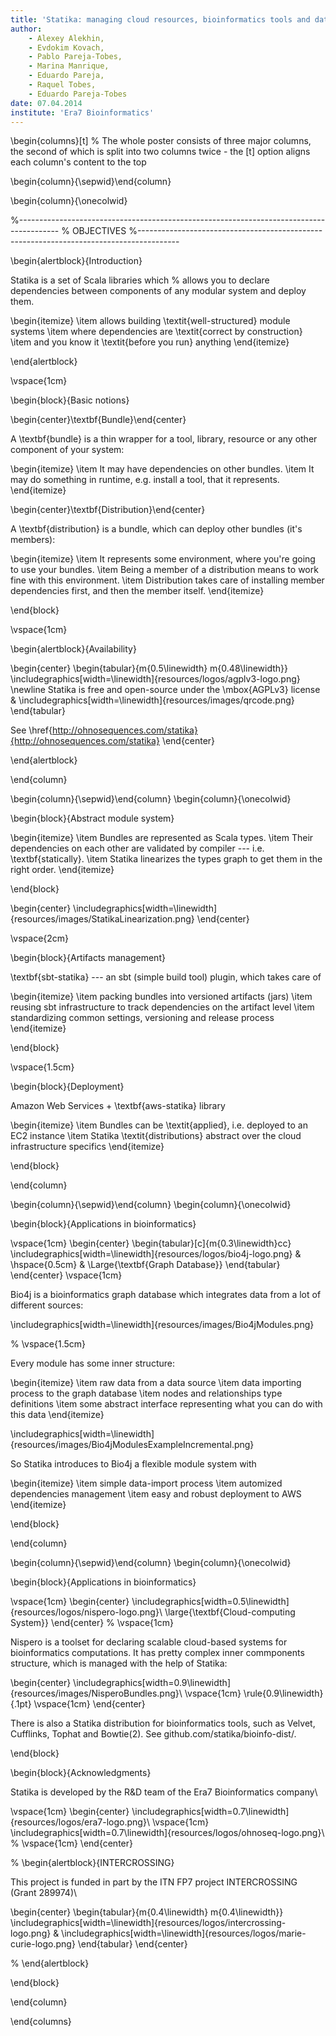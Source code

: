 ```yaml
---
title: 'Statika: managing cloud resources, bioinformatics tools and data'
author: 
    - Alexey Alekhin,
    - Evdokim Kovach,
    - Pablo Pareja-Tobes,
    - Marina Manrique,
    - Eduardo Pareja,
    - Raquel Tobes,
    - Eduardo Pareja-Tobes
date: 07.04.2014
institute: 'Era7 Bioinformatics'
---
```


\begin{columns}[t] 
% The whole poster consists of three major columns, the second of which is split into two columns twice - the [t] option aligns each column's content to the top

\begin{column}{\sepwid}\end{column}

\begin{column}{\onecolwid}

%----------------------------------------------------------------------------------------
%   OBJECTIVES
%----------------------------------------------------------------------------------------

\begin{alertblock}{Introduction}

Statika is a set of Scala libraries which % allows you to declare dependencies between components of any modular system and deploy them.

\begin{itemize}
\item allows building \textit{well-structured} module systems
\item where dependencies are \textit{correct by construction}
\item and you know it \textit{before you run} anything
\end{itemize}

\end{alertblock}

\vspace{1cm}

\begin{block}{Basic notions}

\begin{center}\textbf{Bundle}\end{center}

A \textbf{bundle} is a thin wrapper for a tool, library, resource or any other component of your system:

\begin{itemize}
\item It may have dependencies on other bundles.
\item It may do something in runtime, e.g. install a tool, that it represents.
\end{itemize}


\begin{center}\textbf{Distribution}\end{center}

A \textbf{distribution} is a bundle, which can deploy other bundles (it's members):

\begin{itemize}
\item It represents some environment, where you're going to use your bundles.
\item Being a member of a distribution means to work fine with this environment.
\item Distribution takes care of installing member dependencies first, and then the member itself.
\end{itemize}

\end{block}

\vspace{1cm}

\begin{alertblock}{Availability}

\begin{center}
\begin{tabular}{m{0.5\linewidth} m{0.48\linewidth}}
\includegraphics[width=\linewidth]{resources/logos/agplv3-logo.png} \newline Statika is free and open-source under the \mbox{AGPLv3} license & \includegraphics[width=\linewidth]{resources/images/qrcode.png} 
\end{tabular}

See \href{http://ohnosequences.com/statika}{http://ohnosequences.com/statika}
\end{center}

\end{alertblock}



\end{column}


\begin{column}{\sepwid}\end{column}
\begin{column}{\onecolwid}


\begin{block}{Abstract module system}

\begin{itemize}
\item Bundles are represented as Scala types.
\item Their dependencies on each other are validated by compiler --- i.e. \textbf{statically}.
\item Statika linearizes the types graph to get them in the right order.
\end{itemize}

\end{block}

\begin{center}
\includegraphics[width=\linewidth]{resources/images/StatikaLinearization.png}
\end{center}

\vspace{2cm}

\begin{block}{Artifacts management}

\textbf{sbt-statika} --- an sbt (simple build tool) plugin, which takes care of

\begin{itemize}
\item packing bundles into versioned artifacts (jars)
\item reusing sbt infrastructure to track dependencies on the artifact level
\item standardizing common settings, versioning and release process
\end{itemize}

\end{block}

\vspace{1.5cm}

\begin{block}{Deployment}

Amazon Web Services + \textbf{aws-statika} library

\begin{itemize}
\item Bundles can be \textit{applied}, i.e. deployed to an EC2 instance
\item Statika \textit{distributions} abstract over the cloud infrastructure specifics
\end{itemize}

\end{block}


\end{column}




\begin{column}{\sepwid}\end{column}
\begin{column}{\onecolwid}


\begin{block}{Applications in bioinformatics}

\vspace{1cm}
\begin{center}
\begin{tabular}[c]{m{0.3\linewidth}cc}
\includegraphics[width=\linewidth]{resources/logos/bio4j-logo.png} & \hspace{0.5cm} & \Large{\textbf{Graph Database}}
\end{tabular}
\end{center}
\vspace{1cm}

Bio4j is a bioinformatics graph database which integrates data from a lot of different sources:

\includegraphics[width=\linewidth]{resources/images/Bio4jModules.png}

% \vspace{1.5cm}

Every module has some inner structure:

\begin{itemize}
\item raw data from a data source
\item data importing process to the graph database
\item nodes and relationships type definitions
\item some abstract interface representing what you can do with this data
\end{itemize}

\includegraphics[width=\linewidth]{resources/images/Bio4jModulesExampleIncremental.png}

So Statika introduces to Bio4j a flexible module system with

\begin{itemize}
\item simple data-import process
\item automized dependencies management
\item easy and robust deployment to AWS
\end{itemize}

\end{block}


\end{column}

\begin{column}{\sepwid}\end{column}
\begin{column}{\onecolwid}

\begin{block}{Applications in bioinformatics}

\vspace{1cm}
\begin{center}
\includegraphics[width=0.5\linewidth]{resources/logos/nispero-logo.png}\\
\large{\textbf{Cloud-computing System}}
\end{center}
% \vspace{1cm}

Nispero is a toolset for declaring scalable cloud-based systems for bioinformatics computations. It has pretty complex inner commponents structure, which is managed with the help of Statika:

\begin{center}
\includegraphics[width=0.9\linewidth]{resources/images/NisperoBundles.png}\\
\vspace{1cm}
\rule{0.9\linewidth}{.1pt}
\vspace{1cm}
\end{center}


There is also a Statika distribution for bioinformatics tools, such as Velvet, Cufflinks, Tophat and Bowtie(2). See github.com/statika/bioinfo-dist/.

\end{block}


\begin{block}{Acknowledgments}

Statika is developed by the R\&D team of the Era7 Bioinformatics company\\

\vspace{1cm}
\begin{center}
\includegraphics[width=0.7\linewidth]{resources/logos/era7-logo.png}\\
\vspace{1cm}
\includegraphics[width=0.7\linewidth]{resources/logos/ohnoseq-logo.png}\\
% \vspace{1cm}
\end{center}

% \begin{alertblock}{INTERCROSSING}

This project is funded in part by the ITN FP7 project INTERCROSSING (Grant 289974)\\

\begin{center}
\begin{tabular}{m{0.4\linewidth} m{0.4\linewidth}}
\includegraphics[width=\linewidth]{resources/logos/intercrossing-logo.png} & \includegraphics[width=\linewidth]{resources/logos/marie-curie-logo.png}
\end{tabular}
\end{center}

% \end{alertblock}

\end{block}

\end{column}

\end{columns}
